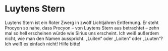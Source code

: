 # Luytens Stern

Luytens Stern ist ein Roter Zwerg in zwölf Lichtjahren Entfernung. Er steht
Procyon so nahe, dass Procyon – von Luytens Stern aus betrachtet – zehn mal so
hell erscheinen würde wie Sirius uns erscheint. Ich weiß außerdem nicht, wie man
den Namen ausspricht. „Luiten“ oder „Loiten“ oder „Luuten“? Ich weiß es einfach
nicht! Hilfe bitte!
